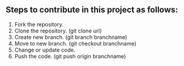 ## Steps to contribute in this project as follows:
1. Fork the repository.
2. Clone the repository. (git clone url)
3. Create new branch. (git branch branchname)
4. Move to new branch. (git checkout branchname)
5. Change or update code.
6. Push the code. (git push origin branchname)
